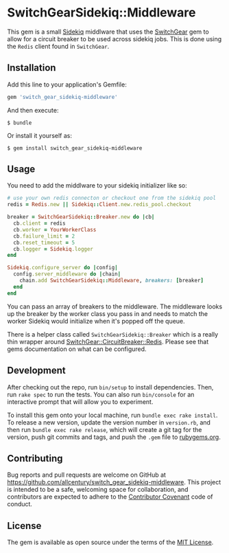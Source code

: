# SwitchGearSidekiq::Middleware

This gem is a small [Sidekiq](https://www.github.com/mperham/sidekiq) middlware that uses the [SwitchGear](https://www.github.com/allcentury/switch_gear) gem to allow for a circuit breaker to be used across sidekiq jobs.  This is done using the `Redis` client found in `SwitchGear`.


## Installation

Add this line to your application's Gemfile:

```ruby
gem 'switch_gear_sidekiq-middleware'
```

And then execute:

    $ bundle

Or install it yourself as:

    $ gem install switch_gear_sidekiq-middleware

## Usage

You need to add the middlware to your sidekiq initializer like so:

```ruby
# use your own redis connecton or checkout one from the sidekiq pool
redis = Redis.new || Sidekiq::Client.new.redis_pool.checkout

breaker = SwitchGearSidekiq::Breaker.new do |cb|
  cb.client = redis
  cb.worker = YourWorkerClass
  cb.failure_limit = 2
  cb.reset_timeout = 5
  cb.logger = Sidekiq.logger
end

Sidekiq.configure_server do |config|
  config.server_middleware do |chain|
    chain.add SwitchGearSidekiq::Middleware, breakers: [breaker]
  end
end
```

You can pass an array of breakers to the middleware.  The middleware looks up the breaker by the worker class you pass in and needs to match the worker Sidekiq would initialize when it's popped off the queue.

There is a helper class called `SwitchGearSidekiq::Breaker` which is a really thin wrapper around [SwitchGear::CircuitBreaker::Redis](https://www.github.com/allcentury/switch_gear).  Please see that gems documentation on what can be configured.


## Development

After checking out the repo, run `bin/setup` to install dependencies. Then, run `rake spec` to run the tests. You can also run `bin/console` for an interactive prompt that will allow you to experiment.

To install this gem onto your local machine, run `bundle exec rake install`. To release a new version, update the version number in `version.rb`, and then run `bundle exec rake release`, which will create a git tag for the version, push git commits and tags, and push the `.gem` file to [rubygems.org](https://rubygems.org).

## Contributing

Bug reports and pull requests are welcome on GitHub at https://github.com/allcentury/switch_gear_sidekiq-middleware. This project is intended to be a safe, welcoming space for collaboration, and contributors are expected to adhere to the [Contributor Covenant](http://contributor-covenant.org) code of conduct.


## License

The gem is available as open source under the terms of the [MIT License](http://opensource.org/licenses/MIT).

